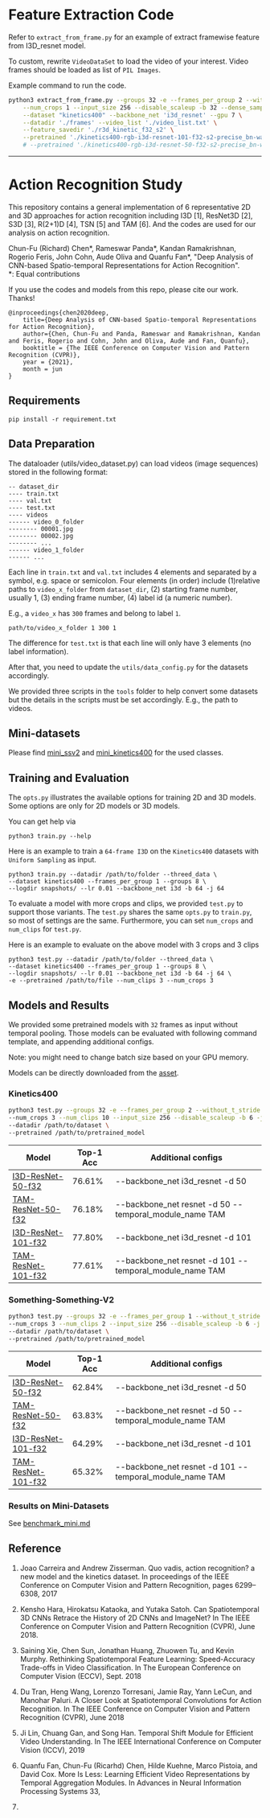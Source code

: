 # Feature Extraction Code

Refer to `extract_from_frame.py` for an example of extract framewise feature from I3D_resnet model.

To custom, rewrite `VideoDataSet` to load the video of your interest. Video frames should be loaded as list of `PIL Images`.

Example command to run the code.
```bash
python3 extract_from_frame.py --groups 32 -e --frames_per_group 2 --without_t_stride --logdir logs/  \
    --num_crops 1 --input_size 256 --disable_scaleup -b 32 --dense_sampling \
    --dataset "kinetics400" --backbone_net 'i3d_resnet' --gpu 7 \
    --datadir './frames' --video_list './video_list.txt' \
    --feature_savedir './r3d_kinetic_f32_s2' \
    --pretrained './kinetics400-rgb-i3d-resnet-101-f32-s2-precise_bn-warmupcosine-bs1008-e196.pth.tar' -d 101 \
    # --pretrained './kinetics400-rgb-i3d-resnet-50-f32-s2-precise_bn-warmupcosine-bs1024-e196.pth.tar' -d 50
```

------------------------------------------------------


# Action Recognition Study

This repository contains a general implementation of 6 representative 2D and 3D approaches for action recognition including I3D [1], ResNet3D [2], S3D [3], R(2+1)D [4], TSN [5] and TAM [6].
And the codes are used for our analysis on action recognition.

Chun-Fu (Richard) Chen*, Rameswar Panda*, Kandan Ramakrishnan, Rogerio Feris, John Cohn, Aude Oliva and Quanfu Fan*, "Deep Analysis of CNN-based Spatio-temporal Representations for Action Recognition".  
*: Equal contributions

If you use the codes and models from this repo, please cite our work. Thanks!

```
@inproceedings{chen2020deep,
    title={Deep Analysis of CNN-based Spatio-temporal Representations for Action Recognition},
    author={Chen, Chun-Fu and Panda, Rameswar and Ramakrishnan, Kandan and Feris, Rogerio and Cohn, John and Oliva, Aude and Fan, Quanfu},
    booktitle = {The IEEE Conference on Computer Vision and Pattern Recognition (CVPR)},
    year = {2021},
    month = jun
}
```


## Requirements
```
pip install -r requirement.txt
```


## Data Preparation
The dataloader (utils/video_dataset.py) can load videos (image sequences) stored in the following format:
```
-- dataset_dir
---- train.txt
---- val.txt
---- test.txt
---- videos
------ video_0_folder
-------- 00001.jpg
-------- 00002.jpg
-------- ...
------ video_1_folder
------ ...
```

Each line in `train.txt` and `val.txt` includes 4 elements and separated by a symbol, e.g. space or semicolon. 
Four elements (in order) include (1)relative paths to `video_x_folder` from `dataset_dir`, (2) starting frame number, usually 1, (3) ending frame number, (4) label id (a numeric number).

E.g., a `video_x` has `300` frames and belong to label `1`.
```
path/to/video_x_folder 1 300 1
```
The difference for `test.txt` is that each line will only have 3 elements (no label information).

After that, you need to update the `utils/data_config.py` for the datasets accordingly.

We provided three scripts in the `tools` folder to help convert some datasets but the details in the scripts must be set accordingly. E.g., the path to videos.

## Mini-datasets
Please find [mini_ssv2](mini_ssv2.txt) and [mini_kinetics400](mini_kinetics400.txt) for the used classes.

## Training and Evaluation
The `opts.py` illustrates the available options for training 2D and 3D models. Some options are only for 2D models or 3D models.

You can get help via
```
python3 train.py --help
```


Here is an example to train a `64-frame I3D` on the `Kinetics400` datasets with `Uniform Sampling` as input.

```
python3 train.py --datadir /path/to/folder --threed_data \
--dataset kinetics400 --frames_per_group 1 --groups 8 \
--logdir snapshots/ --lr 0.01 --backbone_net i3d -b 64 -j 64
```

To evaluate a model with more crops and clips, we provided `test.py` to support those variants. 
The `test.py` shares the same `opts.py` to `train.py`, so most of settings are the same.
Furthermore, you can set `num_crops` and `num_clips` for `test.py`.

Here is an example to evaluate on the above model with 3 crops and 3 clips

```
python3 test.py --datadir /path/to/folder --threed_data \
--dataset kinetics400 --frames_per_group 1 --groups 8 \
--logdir snapshots/ --lr 0.01 --backbone_net i3d -b 64 -j 64 \
-e --pretrained /path/to/file --num_clips 3 --num_crops 3
```


## Models and Results

We provided some pretrained models with `32` frames as input without temporal pooling. 
Those models can be evaluated with following command template, and appending additional configs.

Note: you might need to change batch size based on your GPU memory.

Models can be directly downloaded from the [asset](https://github.com/IBM/action-recognition-pytorch/releases/tag/weights-v0.1).

### Kinetics400
```bash
python3 test.py --groups 32 -e --frames_per_group 2 --without_t_stride --logdir logs/ --dataset kinetics400 \
--num_crops 3 --num_clips 10 --input_size 256 --disable_scaleup -b 6 -j 24 --dense_sampling \
--datadir /path/to/dataset \
--pretrained /path/to/pretrained_model
```

| Model | Top-1 Acc | Additional configs | 
|-------|-----------| --- |
| [I3D-ResNet-50-f32](https://github.com/IBM/action-recognition-pytorch/releases/download/weights-v0.1/K400-I3D-ResNet-50-f32.pth.tar) | 76.61% | --backbone_net i3d_resnet -d 50 | 
| [TAM-ResNet-50-f32](https://github.com/IBM/action-recognition-pytorch/releases/download/weights-v0.1/K400-TAM-ResNet-50-f32.pth.tar) | 76.18% | --backbone_net resnet -d 50 --temporal_module_name TAM |
| [I3D-ResNet-101-f32](https://github.com/IBM/action-recognition-pytorch/releases/download/weights-v0.1/K400-I3D-ResNet-101-f32.pth.tar) | 77.80% | --backbone_net i3d_resnet -d 101 |
| [TAM-ResNet-101-f32](https://github.com/IBM/action-recognition-pytorch/releases/download/weights-v0.1/K400-TAM-ResNet-101-f32.pth.tar) | 77.61% | --backbone_net resnet -d 101 --temporal_module_name TAM |

### Something-Something-V2
```bash
python3 test.py --groups 32 -e --frames_per_group 1 --without_t_stride --logdir logs/ --dataset st2stv2 \
--num_crops 3 --num_clips 2 --input_size 256 --disable_scaleup -b 6 -j 24  \
--datadir /path/to/dataset \
--pretrained /path/to/pretrained_model
```

| Model | Top-1 Acc | Additional configs |
|-------|-----------|--|
| [I3D-ResNet-50-f32](https://github.com/IBM/action-recognition-pytorch/releases/download/weights-v0.1/SSV2-I3D-ResNet-50-f32.pth.tar) | 62.84% | --backbone_net i3d_resnet -d 50 |
| [TAM-ResNet-50-f32](https://github.com/IBM/action-recognition-pytorch/releases/download/weights-v0.1/SSV2-TAM-ResNet-50-f32.pth.tar) | 63.83% | --backbone_net resnet -d 50 --temporal_module_name TAM |
| [I3D-ResNet-101-f32](https://github.com/IBM/action-recognition-pytorch/releases/download/weights-v0.1/SSV2-I3D-ResNet-101-f32.pth.tar) | 64.29% | --backbone_net i3d_resnet -d 101 |
| [TAM-ResNet-101-f32](https://github.com/IBM/action-recognition-pytorch/releases/download/weights-v0.1/SSV2-TAM-ResNet-101-f32.pth.tar) | 65.32% | --backbone_net resnet -d 101 --temporal_module_name TAM |


### Results on Mini-Datasets
See [benchmark_mini.md](./benchmark_mini.md)



## Reference

1. Joao Carreira and Andrew Zisserman. Quo vadis, action recognition? a new model and the kinetics dataset. In proceedings
of the IEEE Conference on Computer Vision and Pattern Recognition, pages 6299–6308, 2017

2. Kensho Hara, Hirokatsu Kataoka, and Yutaka Satoh. Can Spatiotemporal 3D CNNs Retrace the History of 2D CNNs
and ImageNet? In The IEEE Conference on Computer Vision and Pattern Recognition (CVPR), June 2018.

3. Saining Xie, Chen Sun, Jonathan Huang, Zhuowen Tu, and Kevin Murphy. Rethinking Spatiotemporal Feature Learning:
Speed-Accuracy Trade-offs in Video Classification. In The European Conference on Computer Vision (ECCV),
Sept. 2018

4. Du Tran, Heng Wang, Lorenzo Torresani, Jamie Ray, Yann LeCun, and Manohar Paluri. A Closer Look at Spatiotemporal
Convolutions for Action Recognition. In The IEEE Conference on Computer Vision and Pattern Recognition (CVPR), June 2018

5. Ji Lin, Chuang Gan, and Song Han. Temporal Shift Module for Efficient Video Understanding. In The IEEE International
Conference on Computer Vision (ICCV), 2019

6. Quanfu Fan, Chun-Fu (Ricarhd) Chen, Hilde Kuehne, Marco Pistoia, and David Cox. More Is Less: Learning Efficient
Video Representations by Temporal Aggregation Modules. In Advances in Neural Information Processing Systems 33,
2019.
